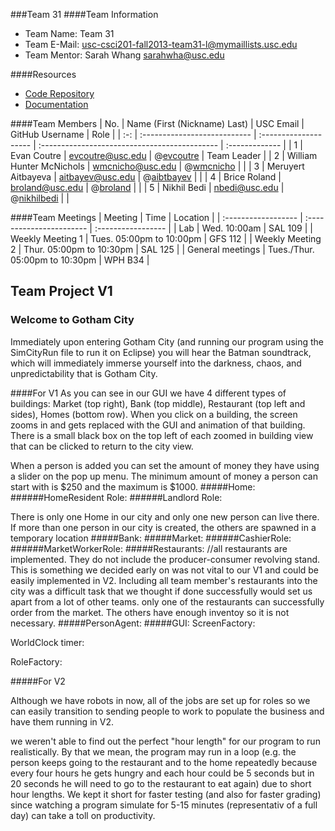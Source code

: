 ###Team 31
####Team Information

  + Team Name: Team 31
  + Team E-Mail: usc-csci201-fall2013-team31-l@mymaillists.usc.edu
  + Team Mentor: Sarah Whang <sarahwha@usc.edu>

####Resources

  + [Code Repository](https://github.com/usc-csci201-fall2013/team31)
  + [Documentation](https://github.com/usc-csci201-fall2013/team31/docs)

####Team Members
| No. | Name (First (Nickname) Last) |       USC Email          |                GitHub Username                |      Role      |
| :-: | :--------------------------- | :--------------------    | :-------------------------------------------- | :------------- |
|  1  | Evan Coutre                  | evcoutre@usc.edu         | @[evcoutre](https://github.com/evcoutre  )    |  Team Leader   |
|  2  | William Hunter McNichols     | wmcnicho@usc.edu         | @[wmcnicho](https://github.com/wmcnicho)      |                |
|  3  | Meruyert Aitbayeva           | aitbayev@usc.edu         | @[aibtbayev](https://github.com/aitbayev)     |                |
|  4  | Brice Roland                 | broland@usc.edu          | @[broland](https://github.com/broland)        |                |
|  5  | Nikhil Bedi                  | nbedi@usc.edu	        | @[nikhilbedi](https://github.com/nikhilbedi)  |                |

####Team Meetings
|       Meeting       |           Time                  |      Location      |
| :------------------ | :-----------------------        | :----------------- |
| Lab                 | Wed. 10:00am                    | SAL 109            |
| Weekly Meeting 1    | Tues. 05:00pm to 10:00pm        | GFS 112            |
| Weekly Meeting 2    | Thur. 05:00pm to 10:30pm        | SAL 125            |
| General meetings    | Tues./Thur. 05:00pm to 10:30pm  | WPH B34            |



## Team Project V1

### Welcome to Gotham City

Immediately upon entering Gotham City (and running our program using the SimCityRun file to run it on Eclipse) you will hear
the Batman soundtrack, which will immediately immerse yourself into the darkness, chaos, and unpredictability that is Gotham City.

####For V1
As you can see in our GUI we have 4 different types of buildings: Market (top right), Bank (top middle), Restaurant (top left and sides),
Homes (bottom row).
When you click on a building, the screen zooms in and gets replaced with the GUI and animation of that building. There is a small black box 
on the top left of each zoomed in building view that can be clicked to return to the city view.


When a person is added you can set the amount of money they have using a slider on the pop up menu.  The minimum amount of
money a person can start with is $250 and the maximum is $1000.
#####Home:
######HomeResident Role:
######Landlord Role:

There is only one Home in our city and only one new person can live there.  If more than one person in our city is created, 
the others are spawned in a temporary location
#####Bank:
#####Market:
######CashierRole:
######MarketWorkerRole:
#####Restaurants:
//all restaurants are implemented. They do not include the producer-consumer revolving stand. This is something we decided early
on was not vital to our V1 and could be easily implemented in V2.
Including all team member's restaurants into the city was a difficult task that we thought if done successfully would set us apart 
from a lot of other teams.
only one of the restaurants can successfully order from the market.  The others have enough inventoy so it is not necessary.
#####PersonAgent:
#####GUI:
ScreenFactory:

WorldClock timer:

RoleFactory:

#####For V2

Although we have robots in now, all of the jobs are set up for roles so we can easily transition to sending people to work
to populate the business and have them running in V2.

we weren't able to find out the perfect "hour length" for our program to run realistically.  By that we mean, the program may
run in a loop (e.g. the person keeps going to the restaurant and to the home repeatedly because every four hours he gets hungry
and each hour could be 5 seconds but in 20 seconds he will need to go to the restaurant to eat again) due to short hour lengths.
We kept it short for faster testing (and also for faster grading) since watching a program simulate for 5-15 minutes (representativ
of a full day) can take a toll on productivity.
